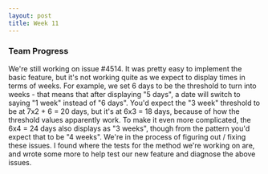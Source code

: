 ```yaml
---
layout: post
title: Week 11
---
```


### Team Progress

We're still working on issue #4514. It was pretty easy to implement the basic feature, but it's not working quite as we expect to display times in terms of weeks. For example, we set 6 days to be the threshold to turn into weeks - that means that after displaying "5 days", a date will switch to saying "1 week" instead of "6 days". You'd expect the "3 week" threshold to be at 7x2 + 6 = 20 days, but it's at 6x3 = 18 days, because of how the threshold values apparently work. To make it even more complicated, the 6x4 = 24 days also displays as "3 weeks", though from the pattern you'd expect that to be "4 weeks". We're in the process of figuring out / fixing these issues. I found where the tests for the method we're working on are, and wrote some more to help test our new feature and diagnose the above issues.
